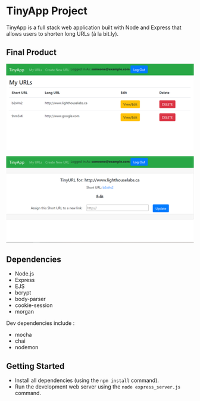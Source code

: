 # TinyApp Project

TinyApp is a full stack web application built with Node and Express that allows users to shorten long URLs (à la bit.ly).

## Final Product

!["The main URLs display page. This shows a list of all the user's added URLs with options to View/Edit and Delete. The user's email address is displayed in the header when logged in."](https://github.com/Rmaceac/tinyapp/blob/master/docs/urls_page.png?raw=true)

!["The View/Edit page for an individual URL. Clickable short URL is hyperlinked, and there is a form to change the short URL's associated long URL."](https://github.com/Rmaceac/tinyapp/blob/master/docs/viewedit_page.png?raw=true)

## Dependencies

- Node.js
- Express
- EJS
- bcrypt
- body-parser
- cookie-session
- morgan

Dev dependencies include :

- mocha
- chai
- nodemon

## Getting Started

- Install all dependencies (using the `npm install` command).
- Run the development web server using the `node express_server.js` command.